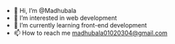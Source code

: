 - 👋 Hi, I’m @Madhubala
- 👀 I’m interested in web development
- 🌱 I’m currently learning front-end development
- 📫 How to reach me madhubala01020304@gmail.com

<!---
Madhubala2000/Madhubala2000 is a ✨ special ✨ repository because its `README.md` (this file) appears on your GitHub profile.
You can click the Preview link to take a look at your changes.
--->
